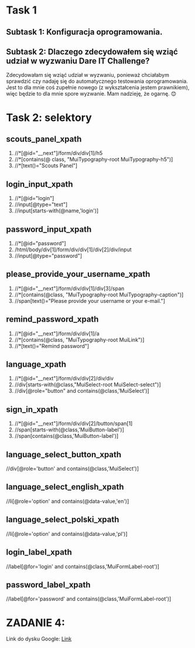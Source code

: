 # Task 1 #
## **Subtask 1: Konfiguracja oprogramowania.** ##
## **Subtask 2: Dlaczego zdecydowałem się wziąć udział w wyzwaniu Dare IT Challenge?** ##
Zdecydowałam się wziąć udział w wyzwaniu, ponieważ chciałabym sprawdzić czy nadaję się do automatycznego testowania oprogramowania. Jest to dla mnie coś zupełnie nowego (z wykształcenia jestem prawnikiem), więc będzie to dla mnie spore wyzwanie. Mam nadzieję, że ogarnę.  😊

# Task 2: selektory #
## scouts_panel_xpath ##
1. //*[@id="__next"]/form/div/div[1]/h5
2. //*[contains(@ class, "MuiTypography-root MuiTypography-h5")]
3. //*[text()="Scouts Panel"]
## login_input_xpath ##
1. //*[@id="login"]
2. //input[@type="text"]
3. //input[starts-with(@name,'login')]
## password_input_xpath ##
1. //*[@id="password"]
2. /html/body/div[1]/form/div/div[1]/div[2]/div/input
3. //input[@type="password"]
## please_provide_your_username_xpath ##
1. //*[@id="__next"]/form/div/div[1]/div[3]/span
2. //*[contains(@class, "MuiTypography-root MuiTypography-caption")]
3. //span[text()="Please provide your username or your e-mail."]
## remind_password_xpath ##
1. //*[@id="__next"]/form/div/div[1]/a
2. //*[contains(@class, "MuiTypography-root MuiLink")]
3. //*[text()="Remind password"]
## language_xpath ##
1. //*[@id="__next"]/form/div/div[2]/div/div
2. //div[starts-with(@class,"MuiSelect-root MuiSelect-select")]
3. //div[@role="button" and contains(@class,'MuiSelect')]
## sign_in_xpath ##
1. //*[@id="__next"]/form/div/div[2]/button/span[1]
2. //span[starts-with(@class,'MuiButton-label')]
3. //span[contains(@class,'MuiButton-label')] 
## language_select_button_xpath ##
//div[@role='button' and contains(@class,'MuiSelect')]
## language_select_english_xpath ##
//li[@role='option' and contains(@data-value,'en')]
## language_select_polski_xpath ##
//li[@role='option' and contains(@data-value,'pl')]
## login_label_xpath ##
 //label[@for='login' and contains(@class,'MuiFormLabel-root')]
## password_label_xpath ##
//label[@for='password' and contains(@class,'MuiFormLabel-root')]

# ZADANIE 4: #
Link do dysku Google:
[Link](https://drive.google.com/drive/u/1/folders/1WCbZ2_oGuhh6jPSKvBARDb-Qf9lmrcIs)

